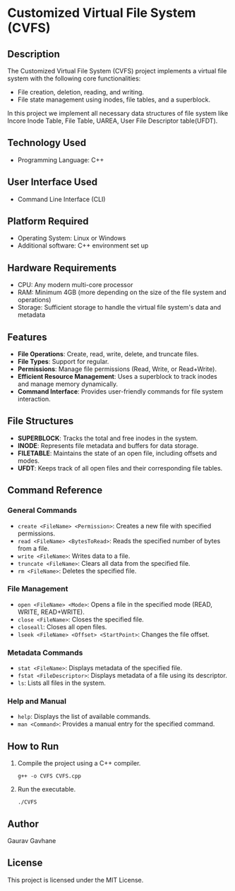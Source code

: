 
# Customized Virtual File System (CVFS)

## Description
The Customized Virtual File System (CVFS) project implements a virtual file system with the following core functionalities:
- File creation, deletion, reading, and writing.
- File state management using inodes, file tables, and a superblock.

In this project we implement all necessary data structures of file system like Incore Inode
Table, File Table, UAREA, User File Descriptor table(UFDT).

## Technology Used
- Programming Language: C++

## User Interface Used
- Command Line Interface (CLI)

## Platform Required
- Operating System: Linux or Windows
- Additional software: C++ environment set up

## Hardware Requirements
- CPU: Any modern multi-core processor
- RAM: Minimum 4GB (more depending on the size of the file system and operations)
- Storage: Sufficient storage to handle the virtual file system's data and metadata 

## Features
- **File Operations**: Create, read, write, delete, and truncate files.
- **File Types**: Support for regular.
- **Permissions**: Manage file permissions (Read, Write, or Read+Write).
- **Efficient Resource Management**: Uses a superblock to track inodes and manage memory dynamically.
- **Command Interface**: Provides user-friendly commands for file system interaction.

## File Structures
- **SUPERBLOCK**: Tracks the total and free inodes in the system.
- **INODE**: Represents file metadata and buffers for data storage.
- **FILETABLE**: Maintains the state of an open file, including offsets and modes.
- **UFDT**: Keeps track of all open files and their corresponding file tables.

## Command Reference
### General Commands
- `create <FileName> <Permission>`: Creates a new file with specified permissions.
- `read <FileName> <BytesToRead>`: Reads the specified number of bytes from a file.
- `write <FileName>`: Writes data to a file.
- `truncate <FileName>`: Clears all data from the specified file.
- `rm <FileName>`: Deletes the specified file.

### File Management
- `open <FileName> <Mode>`: Opens a file in the specified mode (READ, WRITE, READ+WRITE).
- `close <FileName>`: Closes the specified file.
- `closeall`: Closes all open files.
- `lseek <FileName> <Offset> <StartPoint>`: Changes the file offset.

### Metadata Commands
- `stat <FileName>`: Displays metadata of the specified file.
- `fstat <FileDescriptor>`: Displays metadata of a file using its descriptor.
- `ls`: Lists all files in the system.

### Help and Manual
- `help`: Displays the list of available commands.
- `man <Command>`: Provides a manual entry for the specified command.

## How to Run
1. Compile the project using a C++ compiler.
   ```
   g++ -o CVFS CVFS.cpp
   ```
2. Run the executable.
   ```
   ./CVFS
   ```

## Author
Gaurav Gavhane

## License
This project is licensed under the MIT License.
